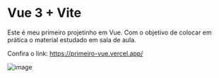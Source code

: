 # Vue 3 + Vite

Este é meu primeiro projetinho em Vue. Com o objetivo de colocar em prática o material estudado em sala de aula.

Confira o link: https://primeiro-vue.vercel.app/

![image](https://github.com/user-attachments/assets/6a54d220-69f6-4a37-8699-f6495dc082e1)

